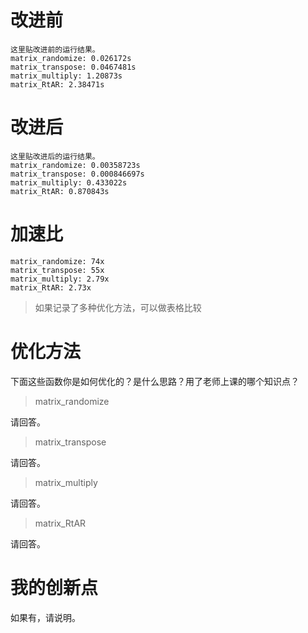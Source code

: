 # 改进前

```
这里贴改进前的运行结果。
matrix_randomize: 0.026172s
matrix_transpose: 0.0467481s
matrix_multiply: 1.20873s
matrix_RtAR: 2.38471s
```

# 改进后

```
这里贴改进后的运行结果。
matrix_randomize: 0.00358723s
matrix_transpose: 0.000846697s
matrix_multiply: 0.433022s
matrix_RtAR: 0.870843s
```

# 加速比
```
matrix_randomize: 74x
matrix_transpose: 55x
matrix_multiply: 2.79x
matrix_RtAR: 2.73x

```

> 如果记录了多种优化方法，可以做表格比较

# 优化方法

下面这些函数你是如何优化的？是什么思路？用了老师上课的哪个知识点？

> matrix_randomize

请回答。

> matrix_transpose

请回答。

> matrix_multiply

请回答。

> matrix_RtAR

请回答。

# 我的创新点

如果有，请说明。
